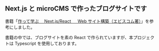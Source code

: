 ## Next.js と microCMS で作ったブログサイトです

書籍「[作って学ぶ　 Next.js/React 　 Web サイト構築（エビスコム著）](https://www.amazon.co.jp/gp/product/B0B5YSFYY9/ref=ppx_yo_dt_b_search_asin_image?ie=UTF8&psc=1)」を参考にしました。

書籍の中では、ブログサイトを素の React で作られていますが、本プロジェクトは Typescript を使用しております。
